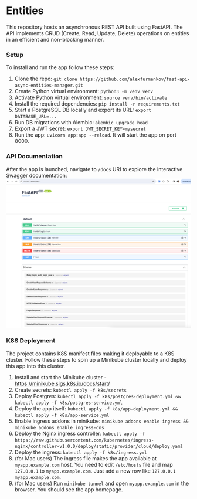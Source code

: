 # Entities

This repository hosts an asynchronous REST API built using FastAPI. The API implements CRUD (Create, Read, Update, Delete) operations on entities in an efficient and non-blocking manner.

### Setup
To install and run the app follow these steps:
1. Clone the repo: `git clone https://github.com/alexfurmenkov/fast-api-async-entities-manager.git`
2. Create Python virtual environment: `python3 -m venv venv`
3. Activate Python virtual environment: `source venv/bin/activate`
4. Install the required dependencies: `pip install -r requirements.txt`
5. Start a PostgreSQL DB locally and export its URL: `export DATABASE_URL=...`
6. Run DB migrations with Alembic: `alembic upgrade head`
7. Export a JWT secret: `export JWT_SECRET_KEY=mysecret` 
8. Run the app: `uvicorn app:app --reload`. It will start the app on port 8000.

### API Documentation
After the app is launched, navigate to `/docs` URI to explore the interactive Swagger documentation:
![docs.png](docs.png)

### K8S Deployment
The project contains K8S manifest files making it deployable to a K8S cluster. Follow these steps to spin up a Minikube cluster locally and deploy this app into this cluster.
1. Install and start the Minikube cluster - https://minikube.sigs.k8s.io/docs/start/
2. Create secrets: `kubectl apply -f k8s/secrets`
3. Deploy Postgres: `kubectl apply -f k8s/postgres-deployment.yml && kubectl apply -f k8s/postgres-service.yml`
4. Deploy the app itself: `kubectl apply -f k8s/app-deployment.yml && kubectl apply -f k8s/app-service.yml`
5. Enable ingress addons in minikube: `minikube addons enable ingress && minikube addons enable ingress-dns`
6. Deploy the Nginx ingress controller: `kubectl apply -f https://raw.githubusercontent.com/kubernetes/ingress-nginx/controller-v1.0.0/deploy/static/provider/cloud/deploy.yaml`
7. Deploy the ingress: `kubectl apply -f k8s/ingress.yml`
8. (for Mac users) The ingress file makes the app available at `myapp.example.com` host. You need to edit `/etc/hosts` file and map `127.0.0.1` to `myapp.example.com`. Just add a new row like `127.0.0.1       myapp.example.com`.
9. (for Mac users) Run `minikube tunnel` and open `myapp.example.com` in the browser. You should see the app homepage.